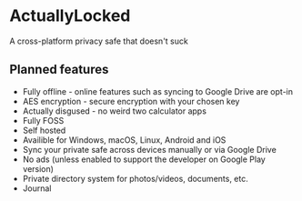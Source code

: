 # ActuallyLocked
A cross-platform privacy safe that doesn't suck

## Planned features
* Fully offline - online features such as syncing to Google Drive are opt-in
* AES encryption - secure encryption with your chosen key 
* Actually disgused - no weird two calculator apps
* Fully FOSS
* Self hosted
* Availible for Windows, macOS, Linux, Android and iOS
* Sync your private safe across devices manually or via Google Drive
* No ads (unless enabled to support the developer on Google Play version)
* Private directory system for photos/videos, documents, etc.
* Journal
